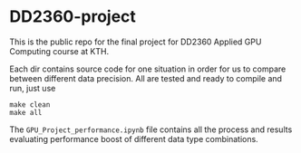 # DD2360-project

This is the public repo for the final project for DD2360 Applied GPU Computing course at KTH.


Each dir contains source code for one situation in order for us to compare between different data precision. All are tested and ready to compile and run, just use 
```
make clean
make all
```

The `GPU_Project_performance.ipynb` file contains all the process and results evaluating performance boost of different data type combinations.
